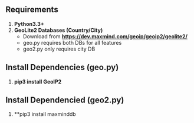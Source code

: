 Requirements
------------------------------------------------------------------
1. **Python3.3+**
2. **GeoLite2 Databases (Country/City)**
    * Download from **https://dev.maxmind.com/geoip/geoip2/geolite2/**
    * geo.py requires both DBs for all features
    * geo2.py only requires city DB

Install Dependencies (geo.py)
------------------------------------------------------------------
1. **pip3 install GeoIP2**

Install Dependencied (geo2.py)
------------------------------------------------------------------
1. **pip3 install maxminddb
